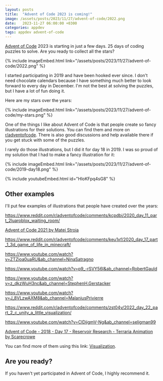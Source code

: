 ```yaml
---
layout: posts
title:  "Advent of Code 2023 is coming!"
image: /assets/posts/2023/11/27/advent-of-code/2022.png
date:   2023-11-27 06:00:00 +0300
categories: appdev
tags: appdev advent-of-code
---
```

[Advent of Code](https://adventofcode.com/) 2023 is starting in just a few days.
25 days of coding puzzles to solve. Are you ready to collect all the stars?

{% include imageEmbed.html link="/assets/posts/2023/11/27/advent-of-code/2022.png" %}

I started participating in 2019 and have been hooked ever since. 
I don't need chocolate calendars because I have something much better to look forward to every day in December.
I'm not the best at solving the puzzles, but I have a lot of fun doing it.

Here are my stars over the years:

{% include imageEmbed.html link="/assets/posts/2023/11/27/advent-of-code/my-stars.png" %}

One of the things I like about Advent of Code is that people create so fancy illustrations for their solutions.
You can find them and more on [r/adventofcode](https://www.reddit.com/r/adventofcode/).
There is also good discussions and help available there if you get stuck with some of the puzzles.

I rarely do those illustrations, but I did it for day 18 in 2019. I was so proud of my solution that I had to make a fancy illustration for it:

{% include imageEmbed.html link="/assets/posts/2023/11/27/advent-of-code/2019-day18.png" %}

{% include youtubeEmbed.html id="HloKFpq4sG8" %}

## Other examples

I'll put few examples of illustrations that people have created over the years:

https://www.reddit.com/r/adventofcode/comments/kcpdbi/2020_day_11_part_2luaroblox_waiting_room/

[Advent of Code 2021 by Matei Stroia](https://strigoi.dev/aoc)

https://www.reddit.com/r/adventofcode/comments/keu1xf/2020_day_17_part_1_3d_game_of_life_in_minecraft/

https://www.youtube.com/watch?v=ZTZioa0uaRU&ab_channel=NinaSatragno

https://www.youtube.com/watch?v=p9_-rSVY56I&ab_channel=RobertGauld

https://www.youtube.com/watch?v=z_dkzWuH3nc&ab_channel=StephenH.Gerstacker

https://www.youtube.com/watch?v=J_8VLzwAXM8&ab_channel=MalaniusPrivierre

https://www.reddit.com/r/adventofcode/comments/zst04v/2022_day_22_part_2_c_unity_a_little_visualization/

https://www.youtube.com/watch?v=ClDiigmV-Ng&ab_channel=seligman99


[Advent of Code - 2018 - Day 17 - Reservoir Research - Terraria Animation by Scarecrowe](https://www.youtube.com/watch?v=DI0rE_SX3Rk)

You can find more of them using this link: [Visualization](https://www.reddit.com/r/adventofcode/?f=flair_name%3A%22Visualization%22).

## Are you ready?

If you haven't yet participated in Advent of Code, I highly recommend it.
